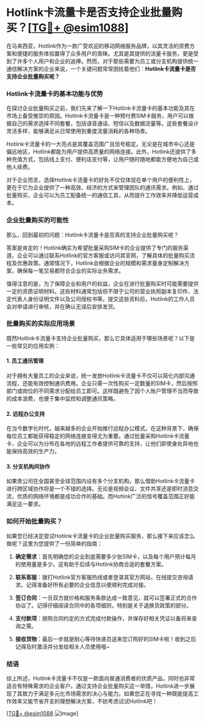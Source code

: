 # Hotlink卡流量卡是否支持企业批量购买？[[TG💪+ @esim1088](https://t.me/s/esim1088)]

在马来西亚，Hotlink作为一款广受欢迎的移动网络服务品牌，以其灵活的资费方案和便捷的服务体验赢得了众多用户的青睐。尤其是其提供的流量卡服务，更是受到了许多个人用户和企业的追捧。然而，对于那些需要为员工或分支机构提供统一通信解决方案的企业来说，一个关键问题常常困扰着他们：**Hotlink卡流量卡是否支持企业批量购买呢？**

### Hotlink卡流量卡的基本功能与优势

在探讨企业批量购买之前，我们先来了解一下Hotlink卡流量卡的基本功能及其在市场上备受推崇的原因。Hotlink卡流量卡是一种预付费SIM卡服务，用户可以根据自己的需求选择不同套餐，包括语音通话、短信以及数据流量等。这些套餐设计灵活多样，能够满足从日常使用到重度流量消耗的各种场景。

Hotlink卡流量卡的一大亮点是其覆盖范围广且信号稳定。无论是在城市中心还是偏远地区，Hotlink都能为用户提供高质量的网络连接。此外，Hotlink还提供了多种充值方式，包括线上支付、便利店支付等，让用户随时随地都能方便地为自己或他人续费。

对于企业而言，选择Hotlink卡流量卡的好处不仅仅体现在单个用户的便利性上，更在于它为企业提供了一种高效、经济的方式来管理团队的通讯需求。例如，通过批量购买，企业可以为员工配备统一的通信工具，从而提升工作效率并降低运营成本。

### 企业批量购买的可能性

那么，回到最初的问题：Hotlink卡流量卡是否真的支持企业批量购买呢？

答案是肯定的！Hotlink确实为希望批量采购SIM卡的企业提供了专门的服务渠道。企业可以通过联系Hotlink的官方客服或访问其官网，了解具体的批量购买流程及优惠政策。通常情况下，Hotlink会根据企业的规模和需求量身定制解决方案，确保每一笔交易都符合企业的实际业务需求。

值得注意的是，为了保障企业和用户的权益，企业在进行批量购买时可能需要提供一定的资质证明材料。这些材料通常包括但不限于公司的营业执照副本复印件、法定代表人身份证明文件以及公司授权书等。提交这些资料后，Hotlink的工作人员会对申请进行审核，并在确认无误后安排发货。

### 批量购买的实际应用场景

既然Hotlink卡流量卡支持企业批量购买，那么它具体适用于哪些场景呢？以下是一些常见的应用实例：

#### 1. **员工通讯管理**
   对于拥有大量员工的企业来说，统一发放Hotlink卡流量卡不仅可以简化内部沟通流程，还能有效控制通讯费用。企业只需一次性购买一定数量的SIM卡，然后按照部门或岗位的不同需求分配给员工即可。这样既避免了因个人账户管理不当而导致的成本浪费，也便于集中监控和调整通讯策略。

#### 2. **远程办公支持**
   在当今数字化时代，越来越多的企业开始推行远程办公模式。在这种背景下，确保每位员工都能获得稳定的网络连接变得尤为重要。通过批量采购Hotlink卡流量卡，企业可以为分布在各地的远程工作者提供可靠的支持，让他们即使身处异地也能保持高效的生产力。

#### 3. **分支机构间协作**
   如果贵公司在全国甚至全球范围内设有多个分支机构，那么借助Hotlink卡流量卡进行跨区域协作将是一个不错的选择。无论是视频会议、文件共享还是即时消息交流，优质的网络环境都是成功合作的基础。而Hotlink广泛的信号覆盖范围正好能满足这一要求。

### 如何开始批量购买？

如果您已经决定尝试Hotlink卡流量卡的企业批量购买服务，那么接下来应该怎么做呢？这里为您提供了一份简单的指南：

1. **确定需求**：首先明确您的企业到底需要多少张SIM卡，以及每个用户预计每月的使用量是多少。这有助于后续与Hotlink协商合适的套餐方案。
   
2. **联系客服**：拨打Hotlink官方客服热线或者登录其官方网站，在线提交咨询请求。记得准备好所有必要的企业信息以便顺利完成对接。

3. **签订合同**：一旦双方就价格和服务条款达成一致意见，就可以签署正式的合作协议了。记得仔细阅读合同中的各项细则，特别是关于退换货政策的部分。

4. **支付款项**：按照合同约定的方式完成付款操作，并保存好相关凭证以备将来查询之需。

5. **接收货物**：最后一步就是耐心等待快递员送来您订购好的SIM卡啦！收到之后记得及时激活并分发给相关人员使用哦~

### 结语

综上所述，Hotlink卡流量卡不仅是一款面向普通消费者的优质产品，同时也非常适合有特殊需求的企业客户。通过支持企业批量购买这一举措，Hotlink进一步展现了其致力于满足多元化市场需求的决心与能力。如果您正在寻找一种既能提高工作效率又能节省开支的理想解决方案，不妨考虑试试Hotlink吧！

[[TG💪+ @esim1088](https://t.me/s/esim1088) ![Image](https://i.postimg.cc/4NQfJmqS/Snipaste-2025-05-13-00-14-12.png)]